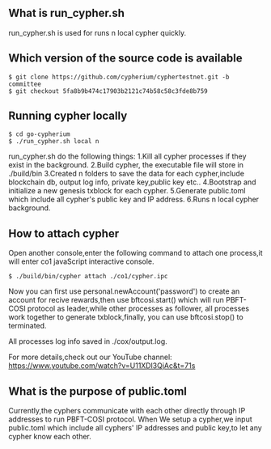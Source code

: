 ## What is run_cypher.sh

run_cypher.sh is used for runs n local cypher quickly.

## Which version of the source code is available

```
$ git clone https://github.com/cypherium/cyphertestnet.git -b committee
$ git checkout 5fa8b9b474c17903b2121c74b58c58c3fde8b759
```

## Running cypher locally
```
$ cd go-cypherium
$ ./run_cypher.sh local n
```
run_cypher.sh do the following things:
1.Kill all cypher processes if they exist in the background.
2.Build cypher, the executable file will store in ./build/bin
3.Created n folders to save the data for each cypher,include blockchain db, output log info, private key,public key etc..
4.Bootstrap and initialize a new genesis txblock for each cypher.
5.Generate public.toml which include all cypher's public key and IP address.
6.Runs n local cypher background.

## How to attach cypher
Open another console,enter the following command to attach one process,it will enter co1 javaScript interactive console. 

```
$ ./build/bin/cypher attach ./co1/cypher.ipc
```
Now you can first use personal.newAccount('password') to create an account for recive rewards,then use bftcosi.start() which will run PBFT-COSI protocol as leader,while other processes as follower, all processes work together to generate txblock,finally, you can use bftcosi.stop() to terminated.

All processes log info saved in ./cox/output.log.

For more details,check out our YouTube channel:
https://www.youtube.com/watch?v=U11XDl3QjAc&t=71s

## What is the purpose of public.toml
Currently,the cyphers communicate with each other directly through IP addresses to run PBFT-COSI protocol. When We setup a cypher,we input public.toml which include all cyphers' IP addresses and public key,to let any cypher know each other.

